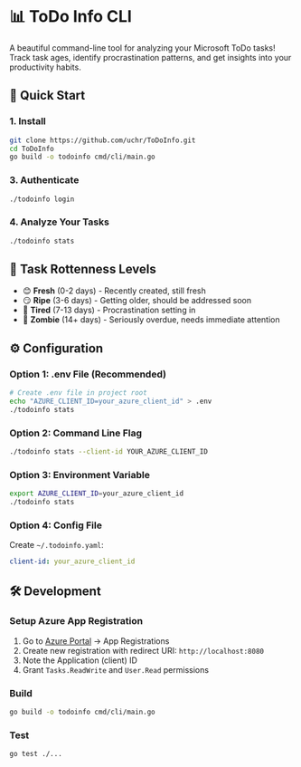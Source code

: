 # 📊 ToDo Info CLI

A beautiful command-line tool for analyzing your Microsoft ToDo tasks! Track task ages, identify procrastination patterns, and get insights into your productivity habits.


## 🚀 Quick Start

### 1. Install
```bash
git clone https://github.com/uchr/ToDoInfo.git
cd ToDoInfo
go build -o todoinfo cmd/cli/main.go
```

### 3. Authenticate
```bash
./todoinfo login
```

### 4. Analyze Your Tasks
```bash
./todoinfo stats
```


## 🎯 Task Rottenness Levels

- 😊 **Fresh** (0-2 days) - Recently created, still fresh
- 😏 **Ripe** (3-6 days) - Getting older, should be addressed soon  
- 🥱 **Tired** (7-13 days) - Procrastination setting in
- 🤢 **Zombie** (14+ days) - Seriously overdue, needs immediate attention

## ⚙️ Configuration

### Option 1: .env File (Recommended)
```bash
# Create .env file in project root
echo "AZURE_CLIENT_ID=your_azure_client_id" > .env
./todoinfo stats
```

### Option 2: Command Line Flag
```bash
./todoinfo stats --client-id YOUR_AZURE_CLIENT_ID
```

### Option 3: Environment Variable
```bash
export AZURE_CLIENT_ID=your_azure_client_id
./todoinfo stats
```

### Option 4: Config File
Create `~/.todoinfo.yaml`:
```yaml
client-id: your_azure_client_id
```

## 🛠️ Development

### Setup Azure App Registration
1. Go to [Azure Portal](https://portal.azure.com) → App Registrations
2. Create new registration with redirect URI: `http://localhost:8080`
3. Note the Application (client) ID
4. Grant `Tasks.ReadWrite` and `User.Read` permissions

### Build
```bash
go build -o todoinfo cmd/cli/main.go
```

### Test
```bash
go test ./...
```
